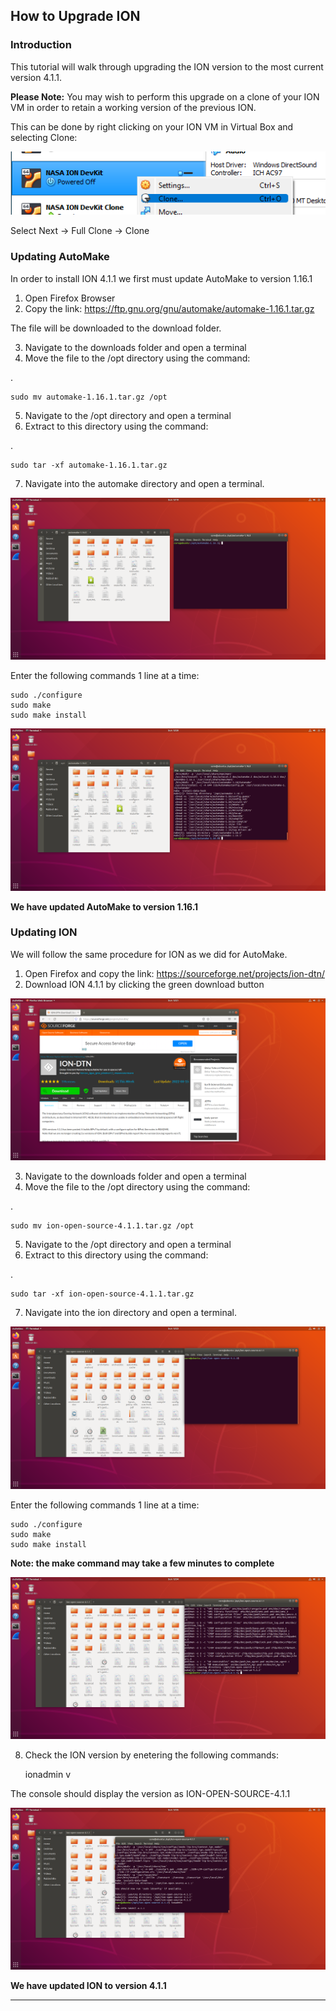 ## How to Upgrade ION
### Introduction

This tutorial will walk through upgrading the ION version to the most current version 4.1.1.

**Please Note:**
You may wish to perform this upgrade on a clone of your ION VM in order to retain a working version of the previous ION. 

This can be done by right clicking on your ION VM in Virtual Box and selecting Clone:

<p align="center">
  <img src="https://github.com/NASA-Protocol-Exploits/handbook/blob/ee78a478a1ed4f7a8e6e5dec57736da66fa4380f/docs/image-resources/updating-ion-4/clone.png?raw=true"/>
</p>

Select Next -> Full Clone -> Clone


### Updating AutoMake

In order to install ION 4.1.1 we first must update AutoMake to version 1.16.1

 1. Open Firefox Browser 
 2. Copy the link: https://ftp.gnu.org/gnu/automake/automake-1.16.1.tar.gz

The file will be downloaded to the download folder.

 3. Navigate to the downloads folder and open a terminal
 4. Move the file to the /opt directory using the command:
 
 .
 
    sudo mv automake-1.16.1.tar.gz /opt

 5. Navigate to the /opt directory and open a terminal 
 6. Extract to this directory using the command:

.

    sudo tar -xf automake-1.16.1.tar.gz

 7. Navigate into the automake directory and open a terminal.
<p align="center">
  <img src="https://github.com/NASA-Protocol-Exploits/handbook/blob/ee78a478a1ed4f7a8e6e5dec57736da66fa4380f/docs/image-resources/updating-ion-4/beforemakeinstall.png?raw=true"/>
</p>


Enter the following commands 1 line at a time:

    sudo ./configure
    sudo make
    sudo make install

<p align="center">
  <img src="https://github.com/NASA-Protocol-Exploits/handbook/blob/ee78a478a1ed4f7a8e6e5dec57736da66fa4380f/docs/image-resources/updating-ion-4/aftermakeinstall.png?raw=true"/>
</p>

**We have updated AutoMake to version 1.16.1**

### Updating ION

We will follow the same procedure for ION as we did for AutoMake.

 1. Open Firefox and copy the link: https://sourceforge.net/projects/ion-dtn/
 2. Download ION 4.1.1 by clicking the green download button

<p align="center">
  <img src="https://github.com/NASA-Protocol-Exploits/handbook/blob/ee78a478a1ed4f7a8e6e5dec57736da66fa4380f/docs/image-resources/updating-ion-4/downloadION.png?raw=true"/>
</p>

3. Navigate to the downloads folder and open a terminal
 4. Move the file to the /opt directory using the command:
 
 .
 
    sudo mv ion-open-source-4.1.1.tar.gz /opt

 5. Navigate to the /opt directory and open a terminal 
 6. Extract to this directory using the command:

.

    sudo tar -xf ion-open-source-4.1.1.tar.gz

 7. Navigate into the ion directory and open a terminal.
<p align="center">
  <img src="https://github.com/NASA-Protocol-Exploits/handbook/blob/ee78a478a1ed4f7a8e6e5dec57736da66fa4380f/docs/image-resources/updating-ion-4/ionbeforemake.png?raw=true"/>
</p>


Enter the following commands 1 line at a time:

    sudo ./configure
    sudo make
    sudo make install

**Note: the make command may take a few minutes to complete**


<p align="center">
  <img src="https://github.com/NASA-Protocol-Exploits/handbook/blob/ee78a478a1ed4f7a8e6e5dec57736da66fa4380f/docs/image-resources/updating-ion-4/ionaftermake.png?raw=true"/>
</p>

 8. Check the ION version by enetering the following commands:
 

     ionadmin
     v

The console should display the version as ION-OPEN-SOURCE-4.1.1

<p align="center">
  <img src="https://github.com/NASA-Protocol-Exploits/handbook/blob/ee78a478a1ed4f7a8e6e5dec57736da66fa4380f/docs/image-resources/updating-ion-4/running4.png?raw=true"/>
</p>


**We have updated ION to version 4.1.1**

****
